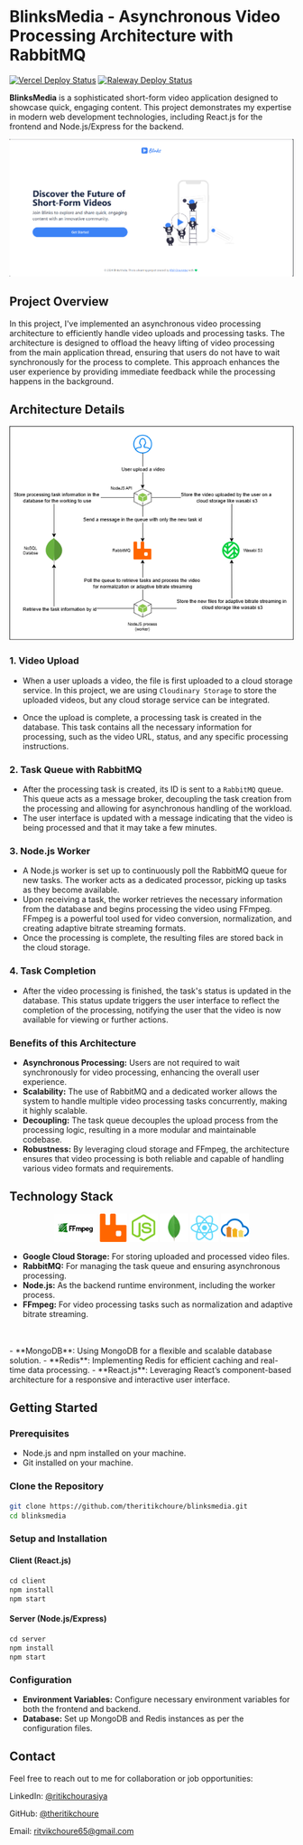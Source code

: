 # BlinksMedia - Asynchronous Video Processing Architecture with RabbitMQ

[![Vercel Deploy Status](https://img.shields.io/badge/deploy-vercel-000000?style=for-the-badge&logo=vercel)](https://vercel.com/your-vercel-project-link)
[![Raleway Deploy Status](https://img.shields.io/badge/deploy-raleway-000000?style=for-the-badge&logo=raleway)](https://raleway.com/your-raleway-project-link)

**BlinksMedia** is a sophisticated short-form video application designed to showcase quick, engaging content. This project demonstrates my expertise in modern web development technologies, including React.js for the frontend and Node.js/Express for the backend.

![Blinks](./docs/home_landing_page.png)

## Project Overview

In this project, I've implemented an asynchronous video processing architecture to efficiently handle video uploads and processing tasks. The architecture is designed to offload the heavy lifting of video processing from the main application thread, ensuring that users do not have to wait synchronously for the process to complete. This approach enhances the user experience by providing immediate feedback while the processing happens in the background.

## Architecture Details

![Blinks Architecture Details](./docs/architecture.drawio.png)

### 1. Video Upload
- When a user uploads a video, the file is first uploaded to a cloud storage service. In this project, we are using `Cloudinary Storage` to store the uploaded videos, but any cloud storage service can be integrated.

- Once the upload is complete, a processing task is created in the database. This task contains all the necessary information for processing, such as the video URL, status, and any specific processing instructions.

### 2. Task Queue with RabbitMQ
- After the processing task is created, its ID is sent to a `RabbitMQ` queue. This queue acts as a message broker, decoupling the task creation from the processing and allowing for asynchronous handling of the workload.
- The user interface is updated with a message indicating that the video is being processed and that it may take a few minutes.

### 3. Node.js Worker
- A Node.js worker is set up to continuously poll the RabbitMQ queue for new tasks. The worker acts as a dedicated processor, picking up tasks as they become available.
- Upon receiving a task, the worker retrieves the necessary information from the database and begins processing the video using FFmpeg. FFmpeg is a powerful tool used for video conversion, normalization, and creating adaptive bitrate streaming formats.
- Once the processing is complete, the resulting files are stored back in the cloud storage.

### 4. Task Completion
- After the video processing is finished, the task's status is updated in the database. This status update triggers the user interface to reflect the completion of the processing, notifying the user that the video is now available for viewing or further actions.


### Benefits of this Architecture

- **Asynchronous Processing:** Users are not required to wait synchronously for video processing, enhancing the overall user experience.
- **Scalability:** The use of RabbitMQ and a dedicated worker allows the system to handle multiple video processing tasks concurrently, making it highly scalable.
- **Decoupling:** The task queue decouples the upload process from the processing logic, resulting in a more modular and maintainable codebase.
- **Robustness:** By leveraging cloud storage and FFmpeg, the architecture ensures that video processing is both reliable and capable of handling various video formats and requirements.

## Technology Stack


<p align="center">
  <img src="./docs/OIP.jpeg" alt="Tech Logo 1" height="50">
  <img src="./docs/RabbitMQ.svg" alt="RabbitMQ" height="50">
  <img src="./docs/Node.js.svg" alt="Node.js" height="50">
  <img src="./docs/MongoDB.svg" alt="MongoDB" height="50">
  <img src="./docs/React.svg" alt="React" height="50">
  <img src="./docs/Cloudinary.svg" alt="Cloudinary" height="50">
</p>


- **Google Cloud Storage:** For storing uploaded and processed video files.
- **RabbitMQ:** For managing the task queue and ensuring asynchronous processing.
- **Node.js:** As the backend runtime environment, including the worker process.
- **FFmpeg:** For video processing tasks such as normalization and adaptive bitrate streaming.
<br/>
<br/>
- **MongoDB**: Using MongoDB for a flexible and scalable database solution.
- **Redis**: Implementing Redis for efficient caching and real-time data processing.
- **React.js**: Leveraging React’s component-based architecture for a responsive and interactive user interface.

## Getting Started

### Prerequisites

- Node.js and npm installed on your machine.
- Git installed on your machine.

### Clone the Repository

```bash
git clone https://github.com/theritikchoure/blinksmedia.git
cd blinksmedia
```

### Setup and Installation

#### Client (React.js)

```
cd client
npm install
npm start
```

#### Server (Node.js/Express)

```
cd server
npm install
npm start
```

### Configuration

- **Environment Variables:** Configure necessary environment variables for both the frontend and backend.
- **Database:** Set up MongoDB and Redis instances as per the configuration files.

## Contact

Feel free to reach out to me for collaboration or job opportunities:

LinkedIn: [@ritikchourasiya](https://linkedin.com/in/ritikchourasiya)

GitHub: [@theritikchoure](https://github.com/theritikchoure)

Email: [ritvikchoure65@gmail.com](mailto://ritvikchoure65@gmail.com)
